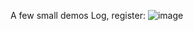 A few small demos
Log, register:
![image](https://github.com/user-attachments/assets/7a384198-4e83-4917-978d-6e39d35cbc3e)


